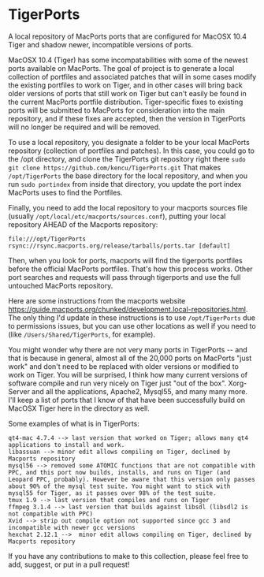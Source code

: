 # TigerPorts
A local repository of MacPorts ports that are configured for MacOSX 10.4 Tiger and shadow newer, incompatible versions of ports.

MacOSX 10.4 (Tiger) has some incompatabilities with some of the newest ports available on MacPorts. The goal of project is to generate a local collection of portfiles and associated patches that will in some cases modify the existing portfiles to work on Tiger, and in other cases will bring back older versions of ports that still work on Tiger but can't easily be found in the current MacPorts portfile distribution. Tiger-specific fixes to existing ports will be submitted to MacPorts for consideration into the main repository, and if these fixes are accepted, then the version in TigerPorts will no longer be required and will be removed.

To use a local repository, you designate a folder to be your local MacPorts repository (collection of portfiles and patches). In this case, you could go to the /opt directory, and clone the TigerPorts git repository right there `sudo git clone https://github.com/kencu/TigerPorts.git` That makes `/opt/TigerPorts` the base directory for the local repository, and when you run `sudo portindex` from inside that directory, you update the port index MacPorts uses to find the Portfiles.

Finally, you need to add the local repository to your macports sources file (usually `/opt/local/etc/macports/sources.conf`), putting your local repository AHEAD of the Macports repository:
```
file:///opt/TigerPorts
rsync://rsync.macports.org/release/tarballs/ports.tar [default]
```
Then, when you look for ports, macports will find the tigerports portfiles before the official MacPorts portfiles. That's how this process works. Other port searches and requests will pass through tigerports and use the full untouched MacPorts repository.

Here are some instructions from the macports website <https://guide.macports.org/chunked/development.local-repositories.html>. The only thing I'd update in these instructions is to use `/opt/TigerPorts` due to permissions issues, but you can use other locations as well if you need to (like `/Users/Shared/TigerPorts`, for example).

You might wonder why there are not very many ports in TigerPorts -- and that is because in general, almost all of the 20,000 ports on MacPorts "just work" and don't need to be replaced with older versions or modified to work on Tiger. You will be surprised, I think how many current versions of software compile and run very nicely on Tiger just "out of the box". Xorg-Server and all the applications, Apache2, Mysql55, and many many more. I'll keep a list of ports that I know of that have been successfully build on MacOSX Tiger here in the directory as well.

Some examples of what is in TigerPorts:

```
qt4-mac 4.7.4 --> last version that worked on Tiger; allows many qt4 applications to install and work.
libassuan --> minor edit allows compiling on Tiger, declined by Macports repository
mysql56 --> removed some ATOMIC functions that are not compatible with PPC, and this port now builds, installs, and runs on Tiger (and Leopard PPC, probably). However be aware that this version only passes about 90% of the mysql test suite. You might want to stick with mysql55 for Tiger, as it passes over 98% of the test suite.
tmux 1.9 --> last version that compiles and runs on Tiger
ffmpeg 3.1.4 --> last version that builds against libsdl (libsdl2 is not compatible with PPC)
Xvid --> strip out compile option not supported since gcc 3 and incompatible with newer gcc versions
hexchat 2.12.1 -->  minor edit allows compiling on Tiger, declined by Macports repository
```
If you have any contributions to make to this collection, please feel free to add, suggest, or put in a pull request!

